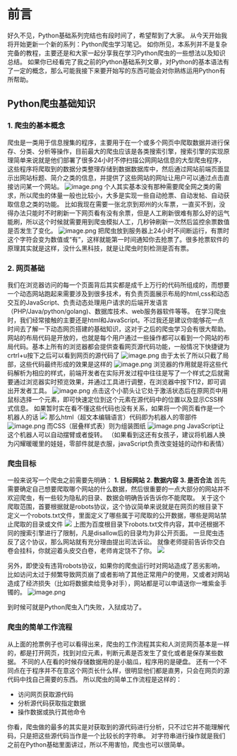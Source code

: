 
# 前言

好久不见，Python基础系列完结也有段时间了，希望帮到了大家。
从今天开始我将开始更新一个新的系列：Python爬虫学习笔记。
如你所见，本系列并不是复杂完备的教程，主要还是和大家一起分享我在学习Python爬虫的一些想法以及知识总结。
如果你已经看完了我之前的Python基础系列文章，对Python的基本语法有了一定的概念，那么可能我接下来要开始写的东西可能会对你熟练运用Python有所帮助。

## Python爬虫基础知识
### 1. 爬虫的基本概念
	
爬虫是一类用于信息搜集的程序，主要用于在一个或多个网页中爬取数据并进行保存、分类、分析等操作，目前最大的爬虫应该是各类搜索引擎，搜索引擎的实现原理简单来说就是他们部署了很多24小时不停扫描公网网站信息的大型爬虫程序，这些程序将爬取到的数据分类整理存储到数据数据库中，然后通过网站前端页面显示出网站标题、简介之类的信息，并提供了这些网站的网址让用户可以通过点击直接访问某一个网站。
	![image.png](http://upload-images.jianshu.io/upload_images/7857598-3726cdf0f3443319.png?imageMogr2/auto-orient/strip%7CimageView2/2/w/1240)
个人其实基本没有那种需要爬全网之类的需求，所以爬虫的体量一般也比较小，大多是实现一些自动抢票、自动发帖、自动获取信息之类的功能。
比如我现在需要一张北京到郑州的火车票，一直买不到，没得办法只能时不时刷新一下网页看有没有余票，但是人工刷新很难有那么好的运气能刷，所以这个时候就需要用到爬虫模拟人工，几秒钟刷新一次然后监控余票数值是否发生了变化。
![image.png](http://upload-images.jianshu.io/upload_images/7857598-ceee4876f7c27e25.png?imageMogr2/auto-orient/strip%7CimageView2/2/w/1240)
把爬虫放到服务器上24小时不间断运行，有票时这个字符会变为数值或“有”，这样就能第一时间通知你去抢票了。很多抢票软件的原理其实就是这样，没什么黑科技，就是让爬虫时刻检测是否有票。

### 2. 网页基础
我们在浏览器访问的每一个页面背后其实都是成千上万行的代码所组成的，而想要一个动态网站跑起来需要涉及到很多技术，有负责页面展示布局的html,css和动态交互的JavaScript、负责动态处理用户请求的后端开发语言（PHP/Java/python/golang)、数据库技术、web服务器软件等等。
在学习爬虫时，我们经常接触的主要还是html和JavaScript。不过我还是建议你能够花一点时间去了解一下动态网页搭建的基础知识，这对于之后的爬虫学习会有很大帮助。
网站的布局代码是开放的，也就是每个用户通过一些操作都可以看到一个网站的布局代码。基本上所有的浏览器都会提供查看网页源代码功能，一般情况下快捷键为crtrl+u按下之后可以看到网页的源代码了
![image.png](http://upload-images.jianshu.io/upload_images/7857598-023445b14a6dd6f0.png?imageMogr2/auto-orient/strip%7CimageView2/2/w/1240)
由于太长了所以只截了局部，这些代码最终形成的效果是这样的
![image.png](http://upload-images.jianshu.io/upload_images/7857598-333013ffda55f406.png?imageMogr2/auto-orient/strip%7CimageView2/2/w/1240)
浏览器的作用就是将这些代码解析为相应的样式，前端开发者在实际开发过程中往往是写了一个样式之后就需要通过浏览器实时预览效果，并通过工具进行调整，在浏览器中按下f12，即可调出开发者工具。
![image.png](http://upload-images.jianshu.io/upload_images/7857598-bc37c5705486c846.png?imageMogr2/auto-orient/strip%7CimageView2/2/w/1240)
点击这个小箭头让它处于激活状态后在原网页中用鼠标选择一个元素，即可快速定位到这个元素在源代码中的位置以及显示CSS样式信息。
如果暂时实在看不懂这些代码也没有关系，如果将一个网页看作是一个机器人的话
![](http://upload-images.jianshu.io/upload_images/7857598-ecff20260bb8d038.png?imageMogr2/auto-orient/strip%7CimageView2/2/w/1240)
那么html（超文本编辑语言）代码即为机器人的零部件
![image.png](http://upload-images.jianshu.io/upload_images/7857598-6b01c6353de363ea.png?imageMogr2/auto-orient/strip%7CimageView2/2/w/1240)
而CSS（层叠样式表）则为组装图纸
![image.png](http://upload-images.jianshu.io/upload_images/7857598-e149275806ceedd6.png?imageMogr2/auto-orient/strip%7CimageView2/2/w/1240)
JavaScript让这个机器人可以自动摆臂或者旋转。
（如果看到这还有女孩子，建议将机器人换为闪耀暖暖里的娃娃，零部件就是衣服，javaScript负责改变娃娃的动作和表情）

### 爬虫目标
一般来说写一个爬虫之前需要先明确：
**1. 目标网站**
**2. 数据内容**
**3. 是否合法**
首先需要确定自己想要爬取哪个网站的什么数据，然后很重要的一点大部分的网站并不欢迎爬虫，有一些较为隐私的目录、数据会明确告诉告诉你不能爬取。
关于这个爬取范围，首要根据就是robots协议，这个协议简单来说就是在网页的根目录下定义一个robots.txt文件，里面定义了哪些属于可爬取的公开数据，哪些是网站禁止爬取的目录或文件
![](http://upload-images.jianshu.io/upload_images/7857598-fe22478e714e638e.png?imageMogr2/auto-orient/strip%7CimageView2/2/w/1240)
上图为百度根目录下robots.txt文件内容，其中还根据不同的搜索引擎进行了限制，凡是disallow后的目录均为非公开页面。
一旦爬虫违反了这个协议，那么网站就有充分理由提出司法诉讼。
就像老师提前告诉你交白卷会挂科，你就迎着头皮交白卷，老师肯定饶不了你。
![](http://tva2.sinaimg.cn/large/9150e4e5gy1gcwy9n8ub0j206o06oaau.jpg)

另外，即使没有违背robots协议，如果你的爬虫运行时对网站造成了恶劣影响，比如访问太过于频繁导致网页崩了或者影响了其他正常用户的使用，又或者对网站造成了经济损失（比如将数据卖给竞争对手），网站都是可以申请送你一堆紫金手镯的。
![image.png](http://upload-images.jianshu.io/upload_images/7857598-584922ef56031ae9.png?imageMogr2/auto-orient/strip%7CimageView2/2/w/1240)

到时候可就是Python爬虫入门失败，入狱成功了。

### 爬虫的简单工作流程
从上面的抢票例子也可以看得出来，爬虫的工作流程其实和人浏览网页基本是一样的，都是打开网页，找到对应元素，判断元素是否发生了变化或者是保存某些数据。
不同的人在看的时候存储数据用的是小脑瓜，程序用的是硬盘。
还有一个不同点在于程序并不在意这个网页长什么样，很明显他们都是直男，只会在网页的源代码中找自己需要的东西。
所以爬虫的简单工作流程是这样的：
-  访问网页获取源代码
- 分析源代码获取指定数据
- 操作数据或执行其他命令

你看，爬虫做的最多的其实是对获取到的源代码进行分析，只不过它并不能理解代码，只是把这些源代码当作是一个比较长的字符串。
对字符串进行操作就是我们之前在Python基础里面讲过，所以不用害怕，爬虫也可以很简单。
